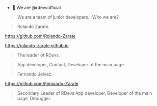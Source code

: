 - 👋 We are @rdevsofficial
>We are a team of junior developers.
-Who we are?

>Rolando Zarate.

https://github.com/Rolando-Zarate

https://rolando-zarate.github.io

>The leader of RDevs.

>App developer, Contact, Developer of the main page.

>Fernando Jelvez.

https://github.com/Fernando-Zarate

>Secondary Leader of RDevs
>App developer, Developer of the main page, Debugger.
<!---
rdevsofficial/rdevsofficial is a ✨ special ✨ repository because its `README.md` (this file) appears on your GitHub profile.
You can click the Preview link to take a look at your changes.
--->
